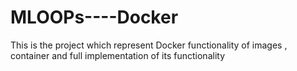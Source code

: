 # MLOOPs----Docker
This is the project which represent Docker functionality of  images , container and full implementation of its functionality 
